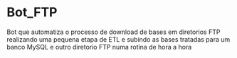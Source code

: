 # Bot_FTP
Bot que automatiza o processo de download de bases em diretorios FTP realizando uma pequena etapa de ETL e subindo as bases tratadas para um banco MySQL e outro diretorio FTP numa rotina de hora a hora
